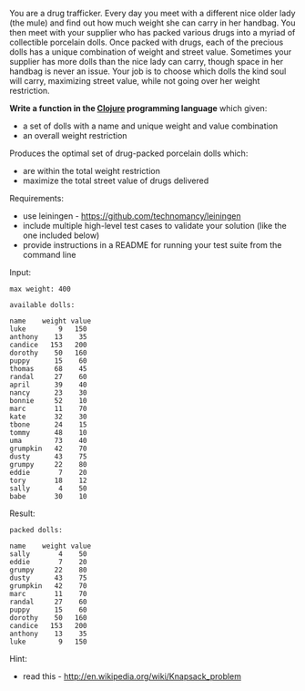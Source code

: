 You are a drug trafficker. Every day you meet with a different nice older lady (the mule) and find out how much weight she can carry in her handbag. You then meet with your supplier who has packed various drugs into a myriad of collectible porcelain dolls. Once packed with drugs, each of the precious dolls has a unique combination of weight and street value. Sometimes your supplier has more dolls than the nice lady can carry, though space in her handbag is never an issue. Your job is to choose which dolls the kind soul will carry, maximizing street value, while not going over her weight restriction.

**Write a function in the [Clojure](http://clojure.org/) programming language** which given:

* a set of dolls with a name and unique weight and value combination
* an overall weight restriction

Produces the optimal set of drug-packed porcelain dolls which:

* are within the total weight restriction
* maximize the total street value of drugs delivered

Requirements:

* use leiningen - https://github.com/technomancy/leiningen
* include multiple high-level test cases to validate your solution (like the one included below)
* provide instructions in a README for running your test suite from the command line

Input:

    max weight: 400

    available dolls:

    name    weight value
    luke        9   150
    anthony    13    35
    candice   153   200
    dorothy    50   160
    puppy      15    60
    thomas     68    45
    randal     27    60
    april      39    40
    nancy      23    30
    bonnie     52    10
    marc       11    70
    kate       32    30
    tbone      24    15
    tommy      48    10
    uma        73    40
    grumpkin   42    70
    dusty      43    75
    grumpy     22    80
    eddie       7    20
    tory       18    12
    sally       4    50
    babe       30    10

Result:

    packed dolls:

    name    weight value
    sally       4    50
    eddie       7    20
    grumpy     22    80
    dusty      43    75
    grumpkin   42    70
    marc       11    70
    randal     27    60
    puppy      15    60
    dorothy    50   160
    candice   153   200
    anthony    13    35
    luke        9   150

Hint:

* read this - http://en.wikipedia.org/wiki/Knapsack_problem

